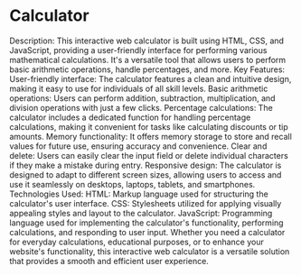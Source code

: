 # Calculator
 Description: This interactive web calculator is built using HTML, CSS, and JavaScript, providing a user-friendly interface for performing various mathematical calculations. It's a versatile tool that allows users to perform basic arithmetic operations, handle percentages, and more.  Key Features:  User-friendly interface: The calculator features a clean and intuitive design, making it easy to use for individuals of all skill levels. Basic arithmetic operations: Users can perform addition, subtraction, multiplication, and division operations with just a few clicks. Percentage calculations: The calculator includes a dedicated function for handling percentage calculations, making it convenient for tasks like calculating discounts or tip amounts. Memory functionality: It offers memory storage to store and recall values for future use, ensuring accuracy and convenience. Clear and delete: Users can easily clear the input field or delete individual characters if they make a mistake during entry. Responsive design: The calculator is designed to adapt to different screen sizes, allowing users to access and use it seamlessly on desktops, laptops, tablets, and smartphones. Technologies Used:  HTML: Markup language used for structuring the calculator's user interface. CSS: Stylesheets utilized for applying visually appealing styles and layout to the calculator. JavaScript: Programming language used for implementing the calculator's functionality, performing calculations, and responding to user input. Whether you need a calculator for everyday calculations, educational purposes, or to enhance your website's functionality, this interactive web calculator is a versatile solution that provides a smooth and efficient user experience.
